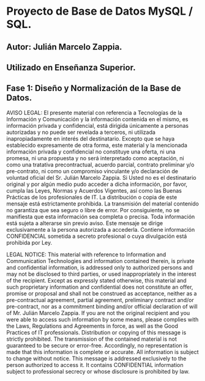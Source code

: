 # Proyecto de Base de Datos MySQL / SQL. 
## Autor: Julián Marcelo Zappia.
## Utilizado en Enseñanza Superior.
## Fase 1: Diseño y Normalización de la Base de Datos.


AVISO LEGAL: El presente material con referencia a Tecnologías de la Información y Comunicación y la información contenida en el mismo, es información privada y confidencial, está dirigida únicamente a personas autorizadas y no puede ser revelada a terceros, ni utilizada inapropiadamente en interés del destinatario. 
Excepto que se haya establecido expresamente de otra forma, este material y la mencionada información privada y confidencial no constituye una oferta, ni una promesa, ni una propuesta y no será interpretado como aceptación, ni como una tratativa precontractual, acuerdo parcial, contrato preliminar y/o pre-contrato, ni como un compromiso  vinculante y/o declaración de voluntad oficial del Sr. Julián Marcelo Zappia. 
Si Usted no es el destinatario original y por algún medio pudo acceder a dicha información, por favor, cumpla las Leyes, Normas y Acuerdos Vigentes, así como las Buenas Prácticas de los profesionales de IT. 
La distribución o copia de este mensaje está estrictamente prohibida. 
La transmisión del material contenido no garantiza que sea seguro o libre de error. 
Por consiguiente, no se manifiesta que esta información sea completa o precisa. 
Toda información está sujeta a alterarse sin previo aviso. 
Este mensaje se dirige exclusivamente a la persona autorizada a accederla. 
Contiene información CONFIDENCIAL sometida a secreto profesional o cuya divulgación está prohibida por Ley.


LEGAL NOTICE: This material with reference to Information and Communication Technologies and information contained therein, is private and confidential information, is addressed only to authorized persons and may not be disclosed to third parties, or used inappropriately in the interest of the recipient.
Except as expressly stated otherwise, this material and such proprietary information and confidential does not constitute an offer, promise or proposal and shall not be construed as acceptance, neither as a pre-contractual agreement, partial agreement, preliminary contract and/or pre-contract, nor as a commitment binding and/or official declaration of will of Mr. Julián Marcelo Zappia.
If you are not the original recipient and you were able to access such information by some means, please complies with the Laws, Regulations and Agreements in force, as well as the Good Practices of IT professionals.
Distribution or copying of this message is strictly prohibited.
The transmission of the contained material is not guaranteed to be secure or error-free.
Accordingly, no representation is made that this information is complete or accurate.
All information is subject to change without notice.
This message is addressed exclusively to the person authorized to access it.
It contains CONFIDENTIAL information subject to professional secrecy or whose disclosure is prohibited by law.

